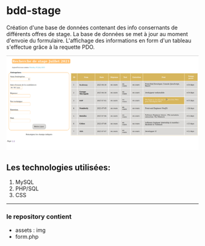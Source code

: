 # bdd-stage
Création d'une base de données contenant des info consernants de différents offres de stage. La base de données se met à jour au moment d'envoie du formulaire. 
L'affichage des informations en form d'un tableau s'effectue grâce à la requette PDO.

![grab-landing-page](https://raw.githubusercontent.com/OlgaSpirkina/bdd-stage/main/assets/img/stage.gif) 

## Les technologies utilisées:
1. MySQL
2. PHP/SQL
3. CSS

---
### le repository contient
* assets : img
* form.php
